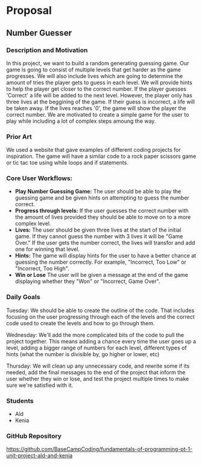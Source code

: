 # Proposal 
## Number Guesser 
### Description and Motivation
In this project, we want to build a random generating guessing game. Our game is going to consist of multiple levels that get harder as the game progresses. We will also include lives which are going to determine the amount of tries the player gets to guess in each level. We will provide hints to help the player get closer to the correct number. If the player guesses 'Correct' a life will be added to the next level. However, the player only has three lives at the beggining of the game. If their guess is incorrect, a life will be taken away. If the lives reaches '0', the game will show the player the correct number. We are motivated to create a simple game for the user to play while including a lot of complex steps amoung the way. 

### Prior Art 
We used a website that gave examples of different coding projects for inspiration. The game will have a similar code to a rock paper scissors game or tic tac toe using while loops and if statements.

### Core User Workflows:
- **Play Number Guessing Game:** The user should be able to play the guessing game and be given hints on attempting to guess the number correct. 
- **Progress through levels:** If the user guesses the correct number with the amount of lives provided they should be able to move on to a more complex level. 
- **Lives:** The user should be given three lives at the start of the initial game. If they cannot guess the number with 3 lives it will be "Game Over." If the user gets the      number correct, the lives will transfor and add one for winning that level. 
- **Hints:** The game will display hints for the user to have a better chance at guessing the number correctly. For example, "Incorrect, Too Low" or "Incorrect, Too High".
- **Win or Lose** The user will be given a message at the end of the game displaying whether they "Won" or "Incorrect, Game Over". 
### Daily Goals
Tuesday: We should be able to create the outline of the code. That includes focusing on the user progressing through each of the levels and the correct code used to create the levels and how to go through them.

Wednesday: We'll add the more complicated bits of the code to pull the project together. This means adding a chance every time the user goes up a level, adding a bigger range of numbers for each level, different types of hints (what the number is divisible by, go higher or lower, etc)

Thursday: We will clean up any unnecessary code, and rewrite some if its needed, add the final messages to the end of the project that inform the user whether they win or lose, and test the project multiple times to make sure we're satisfied with it.
### Students
- Ald
- Kenia

### GitHub Repository
https://github.com/BaseCampCoding/fundamentals-of-programming-pt-1-unit-project-ald-and-kenia
